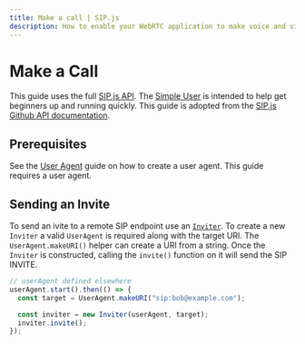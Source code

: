 ```yaml
---
title: Make a call | SIP.js
description: How to enable your WebRTC application to make voice and video calls and render the video via HTML5 video elements.
---
```


# Make a Call

This guide uses the full [SIP.js API](https://github.com/onsip/SIP.js/blob/master/docs/api/sip.js.md). The [Simple User](./simple) is intended to help get beginners up and running quickly. This guide is adopted from the [SIP.js Github API documentation](https://github.com/onsip/SIP.js/blob/master/docs/api.md).

## Prerequisites

See the [User Agent](./user-agent) guide on how to create a user agent. This guide requires a user agent.

## Sending an Invite

To send an ivite to a remote SIP endpoint use an [`Inviter`](https://github.com/onsip/SIP.js/blob/master/docs/api/sip.js.inviter.md). To create a new `Inviter` a valid `UserAgent` is required along with the target URI. The `UserAgent.makeURI()` helper can create a URI from a string. Once the `Inviter` is constructed, calling the `invite()` function on it will send the SIP INVITE.

~~~javascript
// userAgent defined elsewhere
userAgent.start().then(() => {
  const target = UserAgent.makeURI("sip:bob@example.com");

  const inviter = new Inviter(userAgent, target);
  inviter.invite();
});
~~~
